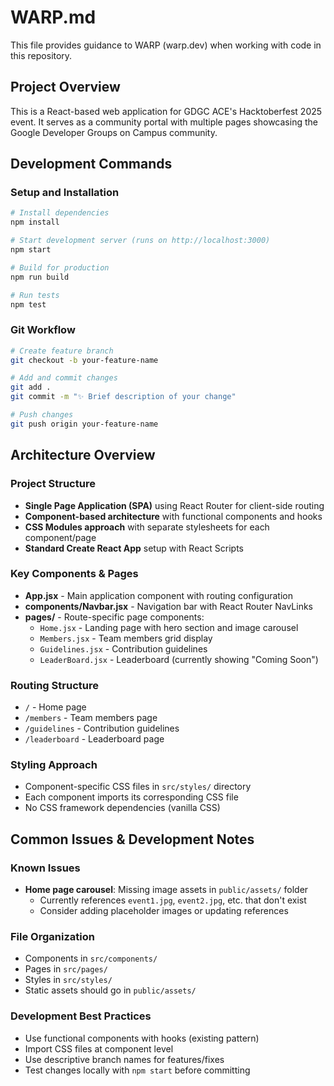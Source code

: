 # WARP.md

This file provides guidance to WARP (warp.dev) when working with code in this repository.

## Project Overview

This is a React-based web application for GDGC ACE's Hacktoberfest 2025 event. It serves as a community portal with multiple pages showcasing the Google Developer Groups on Campus community.

## Development Commands

### Setup and Installation
```bash
# Install dependencies
npm install

# Start development server (runs on http://localhost:3000)
npm start

# Build for production
npm run build

# Run tests
npm test
```

### Git Workflow
```bash
# Create feature branch
git checkout -b your-feature-name

# Add and commit changes
git add .
git commit -m "✨ Brief description of your change"

# Push changes
git push origin your-feature-name
```

## Architecture Overview

### Project Structure
- **Single Page Application (SPA)** using React Router for client-side routing
- **Component-based architecture** with functional components and hooks
- **CSS Modules approach** with separate stylesheets for each component/page
- **Standard Create React App** setup with React Scripts

### Key Components & Pages
- **App.jsx** - Main application component with routing configuration
- **components/Navbar.jsx** - Navigation bar with React Router NavLinks
- **pages/** - Route-specific page components:
  - `Home.jsx` - Landing page with hero section and image carousel
  - `Members.jsx` - Team members grid display
  - `Guidelines.jsx` - Contribution guidelines
  - `LeaderBoard.jsx` - Leaderboard (currently showing "Coming Soon")

### Routing Structure
- `/` - Home page
- `/members` - Team members page
- `/guidelines` - Contribution guidelines
- `/leaderboard` - Leaderboard page

### Styling Approach
- Component-specific CSS files in `src/styles/` directory
- Each component imports its corresponding CSS file
- No CSS framework dependencies (vanilla CSS)

## Common Issues & Development Notes

### Known Issues
- **Home page carousel**: Missing image assets in `public/assets/` folder
  - Currently references `event1.jpg`, `event2.jpg`, etc. that don't exist
  - Consider adding placeholder images or updating references

### File Organization
- Components in `src/components/`
- Pages in `src/pages/`
- Styles in `src/styles/`
- Static assets should go in `public/assets/`

### Development Best Practices
- Use functional components with hooks (existing pattern)
- Import CSS files at component level
- Use descriptive branch names for features/fixes
- Test changes locally with `npm start` before committing